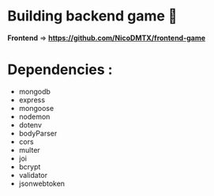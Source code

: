 # Building backend game 🎨

**Frontend** => **https://github.com/NicoDMTX/frontend-game**

# Dependencies :

- mongodb
- express
- mongoose
- nodemon
- dotenv
- bodyParser
- cors
- multer
- joi
- bcrypt
- validator
- jsonwebtoken